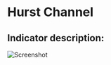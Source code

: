 # Hurst Channel #
## Indicator description: ##

![Screenshot](/../master/ScreenShots/HurstChannel_Ind.jpg?raw=true "Hurst Channel")
